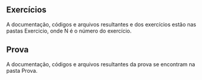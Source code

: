 ## Exercícios

A documentação, códigos e arquivos resultantes e dos exercícios estão nas pastas Exercicio<N>, onde N é o número do exercício.

## Prova

A documentação, códigos e arquivos resultantes da prova se encontram na pasta Prova.

